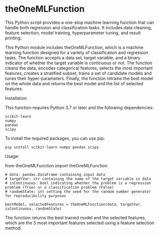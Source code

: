 # theOneMLFunction
This Python script provides a one-stop machine learning function that can handle both regression and classification tasks. It includes data cleaning, feature selection, model training, hyperparameter tuning, and result printing.

This Python module includes theOneMLFunction, which is a machine learning function designed for a variety of classification and regression tasks. The function accepts a data set, target variable, and a binary indicator of whether the target variable is continuous or not. The function cleans the data, encodes categorical features, selects the most important features, creates a stratified subset, trains a set of candidate models and tunes their hyper-parameters. Finally, the function retrains the best model on the whole data and returns the best model and the list of selected features.

Installation

This function requires Python 3.7 or later and the following dependencies:

    scikit-learn
    numpy
    pandas
    scipy

To install the required packages, you can use pip:

    pip install scikit-learn numpy pandas scipy

Usage:

   from theOneMLFunction import theOneMLFunction

    # data: pandas.DataFrame containing input data
    # targetVar: str containing the name of the target variable in data
    # isContinuous: bool indicating whether the problem is a regression problem (True) or a classification problem (False)
    # randomState: int setting the seed for the random number generator for reproducibility purposes

    bestModel, selectedFeatures = theOneMLFunction(data, targetVar, isContinuous, randomState)

The function returns the best trained model and the selected features, which are the 5 most important features selected using a feature selection method.
